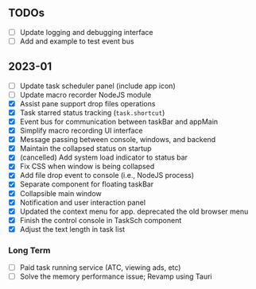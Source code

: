 ## TODOs
- [ ] Update logging and debugging interface
- [ ] Add and example to test event bus

## 2023-01
- [ ] Update task scheduler panel (include app icon)
- [ ] Update macro recorder NodeJS module
- [x] Assist pane support drop files operations
- [x] Task starred status tracking (`task.shortcut`)
- [x] Event bus for communication between taskBar and appMain
- [x] Simplify macro recording UI interface
- [x] Message passing between console, windows, and backend
- [x] Maintain the collapsed status on startup
- [x] (cancelled) Add system load indicator to status bar
- [x] Fix CSS when window is being collapsed
- [x] Add file drop event to console (i.e., NodeJS process)
- [x] Separate component for floating taskBar
- [x] Collapsible main window
- [x] Notification and user interaction panel
- [x] Updated the context menu for app. deprecated the old browser menu
- [x] Finish the control console in TaskSch component
- [x] Adjust the text length in task list

### Long Term
- [ ] Paid task running service (ATC, viewing ads, etc)
- [ ] Solve the memory performance issue; Revamp using Tauri